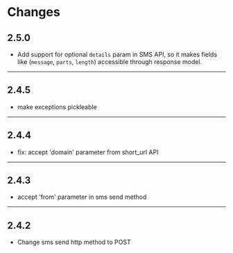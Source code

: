 # Changes

## 2.5.0
- Add support for optional `details` param in SMS API, so it makes fields like (`message`, `parts`, `length`) accessible through response model. 
___

## 2.4.5

- make exceptions pickleable
___

## 2.4.4

- fix: accept 'domain' parameter from short_url API   
___

## 2.4.3

- accept 'from' parameter in sms send method   
___

## 2.4.2

- Change sms send http method to POST